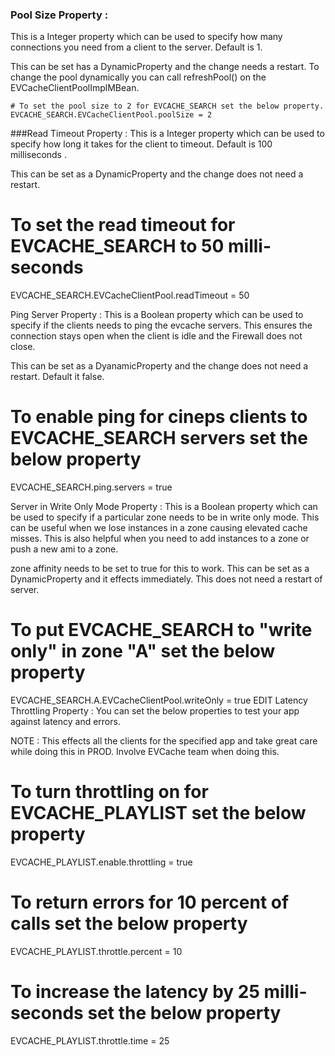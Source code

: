 ### Pool Size Property :
This is a Integer property which can be used to specify how many connections you need from a client to the server. Default is 1.

This can be set has a DynamicProperty and the change needs a restart. To change the pool dynamically you can call refreshPool() on the EVCacheClientPoolImplMBean. 

```property
# To set the pool size to 2 for EVCACHE_SEARCH set the below property.
EVCACHE_SEARCH.EVCacheClientPool.poolSize = 2
```

###Read Timeout Property :
This is a Integer property which can be used to specify how long it takes for the client to timeout. Default is 100 milliseconds .

This can be set as a DynamicProperty and the change does not need a restart.

# To set the read timeout for EVCACHE_SEARCH to 50 milli-seconds
EVCACHE_SEARCH.EVCacheClientPool.readTimeout = 50

Ping Server Property :
This is a Boolean property which can be used to specify if the clients needs to ping the evcache servers. This ensures the connection stays open when the client is idle and the Firewall does not close.

This can be set as a DyanamicProperty and the change does not need a restart. Default it false.

# To enable ping for cineps clients to EVCACHE_SEARCH servers set the below property
EVCACHE_SEARCH.ping.servers = true

Server in Write Only Mode Property :
This is a Boolean property which can be used to specify if a particular zone needs to be in write only mode. This can be useful when we lose instances in a zone causing elevated cache misses. This is also helpful when you need to add instances to a zone or push a new ami to a zone.

zone affinity needs to be set to true for this to work.
This can be set as a DynamicProperty and it effects immediately. This does not need a restart of server.

# To put EVCACHE_SEARCH to "write only" in zone "A" set the below property
EVCACHE_SEARCH.A.EVCacheClientPool.writeOnly = true
EDIT
Latency Throttling Property : 
You can set the below properties to test your app against latency and errors.

NOTE : This effects all the clients for the specified app and take great care while doing this in PROD. Involve EVCache team when doing this. 

# To turn throttling on for EVCACHE_PLAYLIST set the below property
EVCACHE_PLAYLIST.enable.throttling = true
 
 
# To return errors for 10 percent of calls set the below property
EVCACHE_PLAYLIST.throttle.percent = 10
 
# To increase the latency by 25 milli-seconds set the below property
EVCACHE_PLAYLIST.throttle.time = 25